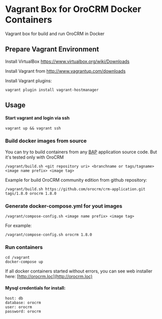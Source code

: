 # Vagrant Box for OroCRM Docker Containers

Vagrant box for build and run OroCRM in Docker

## Prepare Vagrant Environment

Install VirtualBox https://www.virtualbox.org/wiki/Downloads

Install Vagrant from http://www.vagrantup.com/downloads

Install Vagrant plugins:

    vagrant plugin install vagrant-hostmanager

## Usage

#### Start vagrant and login via ssh

    vagrant up && vagrant ssh

### Build docker images from source

You can try to build containers from any [BAP](https://github.com/orocrm/platform) application source code.
But it's tested only with OroCRM

    /vagrant/build.sh <git repository uri> <branchname or tags/tagname> <image name prefix> <image tag>

Example for build OroCRM community edition from github repository:

    /vagrant/build.sh https://github.com/orocrm/crm-application.git tags/1.8.0 orocrm 1.8.0

### Generate docker-compose.yml for yout images

    /vagrant/compose-config.sh <image name prefix> <image tag>

For example:

    /vagrant/compose-config.sh orocrm 1.8.0

### Run containers

    cd /vagrant
    docker-compose up

If all docker containers started without errors, you can see web installer here: [http://orocrm.loc](http://orocrm.loc)

#### Mysql credentials for install:
```
host: db
database: orocrm 
user: orocrm 
password: orocrm
```
